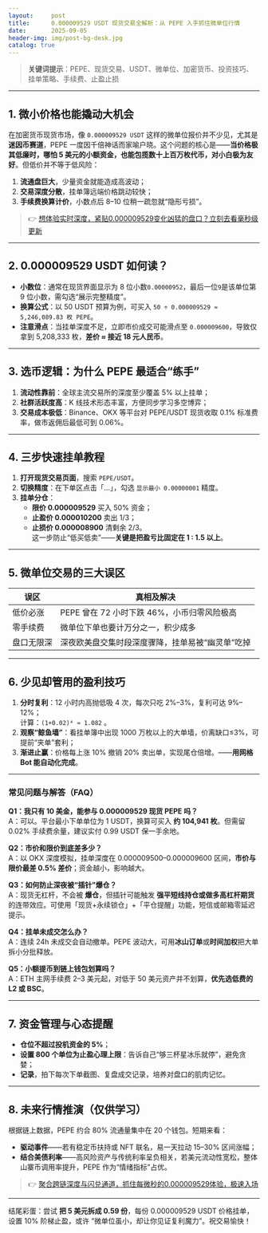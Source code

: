 ```yaml
---
layout:     post
title:      0.000009529 USDT 现货交易全解析：从 PEPE 入手抓住微单位行情
date:       2025-09-05
header-img: img/post-bg-desk.jpg
catalog: true
---
```


> **关键词提示**：PEPE、现货交易、USDT、微单位、加密货币、投资技巧、挂单策略、手续费、止盈止损

---

## 1. 微小价格也能撬动大机会  
在加密货币现货市场，像 `0.000009529 USDT` 这样的微单位报价并不少见，尤其是 **迷因币赛道**，PEPE 一度因千倍神话而家喻户晓。这个问题的核心是——**当价格极其低廉时，哪怕 5 美元的小额资金，也能包揽数十上百万枚代币，对小白极为友好**。但低价并不等于低风险：  
1. **流通盘巨大**，少量资金就能造成高波动；  
2. **交易深度分散**，挂单簿远端价格跳动较快；  
3. **手续费换算计价**，小数点后 8–10 位稍一疏忽就“隐形亏损”。  

>👉 [想体验实时深度，紧贴0.000009529变化凶猛的盘口？立刻去看毫秒级更新](https://okxdog.com/)

---

## 2. 0.000009529 USDT 如何读？  
- **小数位**：通常在现货界面显示为 8 位小数`0.00000952`，最后一位`9`是该单位第 9 位小数，需勾选“展示完整精度”。  
- **换算公式**：以 50 USDT 预算为例，可买入 `50 ÷ 0.000009529 ≈ 5,246,089.83 枚 PEPE`。  
- **注意滑点**：当挂单深度不足，立即市价成交可能滑点至 `0.000009600`，导致仅拿到 5,208,333 枚，**差价 ≈ 接近 18 元人民币**。

---

## 3. 选币逻辑：为什么 PEPE 最适合“练手”  
1. **流动性靠前**：全球主流交易所的深度至少覆盖 5% 以上挂单；  
2. **社群活跃度高**：K 线技术形态丰富，方便同步学习多空博弈；  
3. **交易成本极低**：Binance、OKX 等平台对 PEPE/USDT 现货收取 0.1% 标准费率，做市返佣后最低可到 0.06%。  

---

## 4. 三步快速挂单教程  
1. **打开现货交易页面**，搜索 `PEPE/USDT`。  
2. **切换精度**：在下单区点击「…」，勾选 `显示最小 0.00000001` 精度。  
3. **挂单分仓**：  
   - **限价 0.000009529** 买入 50% 资金；  
   - **止盈价 0.000010200** 卖出 1/3；  
   - **止损价 0.000008900** 清剩余 2/3。  
  这一步防止“低买低卖”——**关键是把盈亏比固定在 1 : 1.5 以上**。

---

## 5. 微单位交易的三大误区  
| 误区         | 真相及解决                                        |
|--------------|---------------------------------------------------|
| 低价必涨     | PEPE 曾在 72 小时下跌 46%，小币归零风险极高      |
| 零手续费     | 微单位下单也要计万分之一，积少成多               |
| 盘口无限深   | 深夜欧美盘交集时段深度骤降，挂单易被“幽灵单”吃掉 |

---

## 6. 少见却管用的盈利技巧  
1. **分时复利**：12 小时内高抛低吸 4 次，每次只吃 2%–3%，复利可达 9%–12%；  
   计算：`(1+0.02)⁴ ≈ 1.082` 。  
2. **观察“鲸鱼墙”**：看挂单簿中出现 1000 万枚以上的大单墙，价离缺口≤3%，可提前“夹单”套利；  
3. **渐进止赢**：价格每上涨 10% 撤销 20% 卖出单，实现尾仓倍增。——**用网格 Bot 能自动化完成**。

---

### 常见问题与解答（FAQ）

**Q1：我只有 10 美金，能参与 0.000009529 现货 PEPE 吗？**  
A：可以。平台最小下单单位为 1 USDT，换算可买入 **约 104,941 枚**。但需留 0.02% 手续费余量，建议实付 0.99 USDT 保一手余地。

**Q2：市价和限价到底差多少？**  
A：以 OKX 深度模拟，挂单深度在 0.000009500–0.000009600 区间，**市价与限价最差 0.5% 差价**；资金越小，影响越大。

**Q3：如何防止深夜被“插针”爆仓？**  
A：现货无杠杆，不会被 **爆仓**，但插针可能触发 **强平短线持仓或做多高杠杆期货** 的连带效应。可使用「现货+永续锁仓」+「平仓提醒」功能，短信或邮箱零延迟提示。

**Q4：挂单未成交怎么办？**  
A：连续 24h 未成交会自动撤单。PEPE 波动大，可用**冰山订单**或**时间加权**把大单拆小分批释放。

**Q5：小额提币到链上钱包划算吗？**  
A：ETH 主网手续费 2–3 美元起，对低于 50 美元资产并不划算，**优先选低费的 L2 或 BSC**。

---

## 7. 资金管理与心态提醒  
- **仓位不超过投机资金的 5%**；  
- **设置 800 个单位为止盈心理上限**：告诉自己“够三杯星冰乐就停”，避免贪婪；  
- **记录**，拍下每次下单截图、复盘成交记录，培养对盘口的肌肉记忆。  

---

## 8. 未来行情推演（仅供学习）  
根据链上数据，PEPE 约合 80% 流通量集中在 20 个钱包。短期来看：  
- **驱动事件**——若有稳定币扶持或 NFT 联名，易一天拉动 15–30% 区间涨幅；  
- **结合美债利率**——高风险资产与传统利率呈负相关，若美元流动性宽松，整体山寨币调用率提升，PEPE 作为“情绪指标”占优。  

>👉 [聚合跨链深度与闪兑通道，抓住每微秒的0.000009529体验，极速入场](https://okxdog.com/)

---

结尾彩蛋：尝试 **把 5 美元拆成 0.59 份**，每份 0.000009529 USDT 价格挂单，设置 10% 阶梯止盈，或许 “微单位虽小，却让你见证复利魔力”。祝交易愉快！